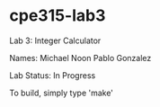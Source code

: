 # cpe315-lab3
Lab 3: Integer Calculator

Names: Michael Noon
       Pablo Gonzalez

Lab Status: In Progress

To build, simply type 'make'

